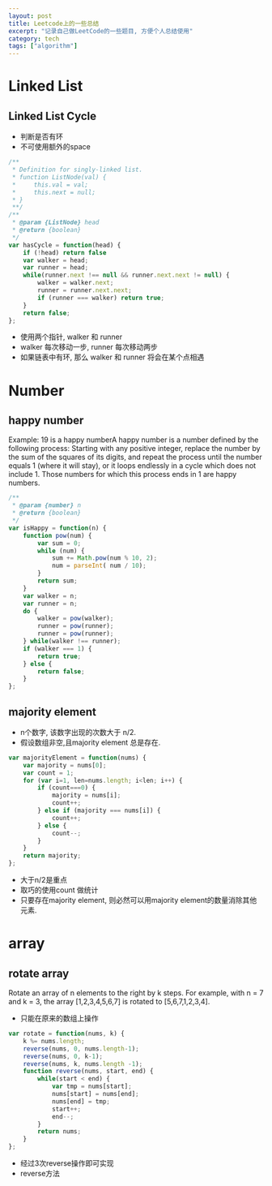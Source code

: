 ```yaml
---
layout: post
title: Leetcode上的一些总结
excerpt: "记录自己做LeetCode的一些题目, 方便个人总结使用"
category: tech
tags: ["algorithm"]
---
```


# Linked List

## Linked List Cycle
- 判断是否有环
- 不可使用额外的space

```javascript
/**
 * Definition for singly-linked list.
 * function ListNode(val) {
 *     this.val = val;
 *     this.next = null;
 * }
 **/
/**
 * @param {ListNode} head
 * @return {boolean}
 */
var hasCycle = function(head) {
    if (!head) return false
    var walker = head;
    var runner = head;
    while(runner.next !== null && runner.next.next != null) {
        walker = walker.next;
        runner = runner.next.next;
        if (runner === walker) return true;
    }
    return false;
};
```
- 使用两个指针, walker 和 runner
- walker 每次移动一步, runner 每次移动两步
- 如果链表中有环, 那么 walker 和 runner 将会在某个点相遇


# Number
## happy number
Example: 19 is a happy numberA happy number is a number defined by the following process: Starting with any positive integer, replace the number by the sum of the squares of its digits, and repeat the process until the number equals 1 (where it will stay), or it loops endlessly in a cycle which does not include 1. Those numbers for which this process ends in 1 are happy numbers.

```javascript
/**
 * @param {number} n
 * @return {boolean}
 */
var isHappy = function(n) {
    function pow(num) {
        var sum = 0;
        while (num) {
            sum += Math.pow(num % 10, 2);
            num = parseInt( num / 10);
        }
        return sum;
    }
    var walker = n;
    var runner = n;
    do {
        walker = pow(walker);
        runner = pow(runner);
        runner = pow(runner);
    } while(walker !== runner);
    if (walker === 1) {
        return true;
    } else {
        return false;
    }
};
```

## majority element
- n个数字, 该数字出现的次数大于 n/2.
- 假设数组非空,且majority element 总是存在.

```javascript
var majorityElement = function(nums) {
    var majority = nums[0];
    var count = 1;
    for (var i=1, len=nums.length; i<len; i++) {
        if (count===0) {
            majority = nums[i];
            count++;
        } else if (majority === nums[i]) {
            count++;
        } else {
            count--;
        }
    }
    return majority;
};
```
- 大于n/2是重点
- 取巧的使用count 做统计
- 只要存在majority element, 则必然可以用majority element的数量消除其他元素.

# array
## rotate array
Rotate an array of n elements to the right by k steps.
For example, with n = 7 and k = 3, the array [1,2,3,4,5,6,7] is rotated to [5,6,7,1,2,3,4].
- 只能在原来的数组上操作

```javascript
var rotate = function(nums, k) {
    k %= nums.length;
    reverse(nums, 0, nums.length-1);
    reverse(nums, 0, k-1);
    reverse(nums, k, nums.length -1);
    function reverse(nums, start, end) {
        while(start < end) {
            var tmp = nums[start];
            nums[start] = nums[end];
            nums[end] = tmp;
            start++;
            end--;
        }
        return nums;
    }
};
```

- 经过3次reverse操作即可实现
- reverse方法
